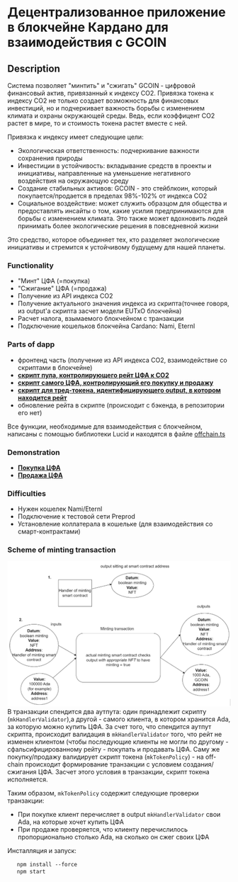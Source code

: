 # Децентрализованное приложение в блокчейне Кардано для взаимодействия с GCOIN

## Description
Система позволяет "минтить" и "сжигать" GCOIN - цифровой финансовый актив, привязанный к индексу CO2.
Привязка токена к индексу CO2 не только создает возможность для финансовых инвестиций, но и подчеркивает важность борьбы с изменением климата и охраны окружающей среды. Ведь, если коэффицент CO2 растет в мире, то и стоимость токена растет вместе с ней.

Привязка к индексу имеет следующие цели:
 - Экологическая ответственность: подчеркивание важности сохранения природы 
 - Инвестиции в устойчивость: вкладывание средств в проекты и инициативы, направленные на уменьшение негативного воздействия на окружающую среду
 - Создание стабильных активов: GCOIN - это стейблкоин, который покупается/продается в пределах 98%-102% от индекса CO2
 - Социальное воздействие: может служить образцом для общества и предоставлять инсайты о том, какие усилия предпринимаются для борьбы с изменением климата. Это также может вдохновить людей принимать более экологические решения в повседневной жизни

Это средство, которое объединяет тех, кто разделяет экологические инициативы и стремится к устойчивому будущему для нашей планеты.
### Functionality
 - "Минт" ЦФА (=покупка)
 - "Сжигание" ЦФА (=продажа)
 - Получение из API индекса CO2
 - Получение актуального значения индекса из скрипта(точнее говоря, из output'а скрипта засчет модели EUTxO блокчейна) 
 - Расчет налога, взымаемого блокчейном с транзакции
 - Подключение кошельков блокчейна Cardano: Nami, Eternl

### Parts of dapp
 - фронтенд часть (получение из API индекса CO2, взаимодействие со скриптами в блокчейне)
 - <a target="_blank" href="https://github.com/Timekiller7/cardano-dapp/blob/ccdf7be321ce231ebd4630bd0f85752c89028aa2/src/cardano/nft/onchain/HandlerContract.hs#L211"><b>скрипт пула, контролирующего рейт ЦФА к CO2 </b></a>
 - <a target="_blank" href="https://github.com/Timekiller7/cardano-dapp/blob/ccdf7be321ce231ebd4630bd0f85752c89028aa2/src/cardano/nft/onchain/HandlerContract.hs#L122C1-L122C14"><b>скрипт самого ЦФА, контролирующий его покупку и продажу</b></a>
 - <a target="_blank" href="https://github.com/Timekiller7/cardano-dapp/blob/ccdf7be321ce231ebd4630bd0f85752c89028aa2/src/cardano/nft/onchain/NFT.hs#L46"><b>скрипт для тред-токена, идентифицирующего output, в котором находится рейт </b></a>
 - обновление рейта в скрипте (происходит с бэкенда, в репозитории его нет)

Все функции, необходимые для взаимодействия с блокчейном, написаны с помощью библиотеки Lucid и находятся в файле <a target="_blank" href="https://github.com/Timekiller7/cardano-dapp/blob/main/src/cardano/nft/offchain.ts">offchain.ts</a>

### Demonstration
 - <a target="_blank" href="https://drive.google.com/file/d/10AgdDO4oPmpq_8_3V1smWKtFzLWoiVU3/view?usp=sharing"><b>Покупка ЦФА</b></a>
 - <a target="_blank" href="https://drive.google.com/file/d/1i9F8sQTYEWxMn-cbMI0PWnZsYj-nb3yH/view?usp=sharing"><b>Продажа ЦФА</b></a>
 
### Difficulties
- Нужен кошелек Nami/Eternl
- Подключение к тестовой сети Preprod
- Установление коллатерала в кошельке (для взаимодействия со смарт-контрактами)

### Scheme of minting transaction
<img src="./MintingTxScheme.png" id="a"></img>
В транзакции спендится два аутпута: один принадлежит скрипту (`mkHandlerValidator`),а другой - самого клиента, в котором хранится Ada, за которую можно купить ЦФА.
За счет того, что спендится аутпут скрипта, происходит валидация в `mkHandlerValidator` того, что рейт не изменен клиентом (чтобы последующие клиенты не могли по другому - сфальсифицированному рейту - покупать и продавать ЦФА.
Саму же покупку/продажу валидирует скрипт токена (`mkTokenPolicy`) - на off-chain происходит формирование транзакции с условием создания/сжигания ЦФА. Засчет этого условия в транзакции, скрипт токена исполняется.

Таким образом, `mkTokenPolicy` содержит следующие проверки транзакции:
 - При покупке клиент перечисляет в output `mkHandlerValidator` свои Ada, на которые хочет купить ЦФА
 - При продаже проверяется, что клиенту перечислилось пропорционально столько Ada, на сколько он сжег своих ЦФА

Инсталляция и запуск:
```
   npm install --force
   npm start
```


